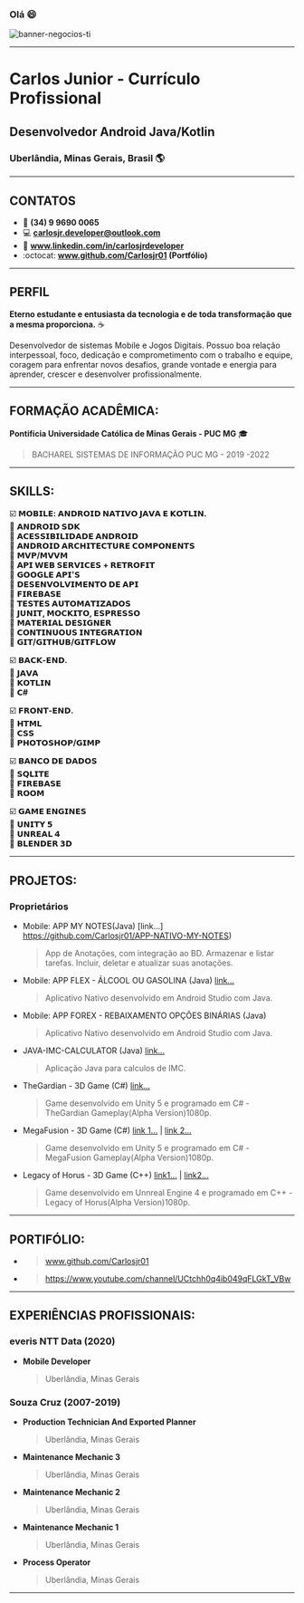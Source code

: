 ### Olá 😄

<!--
**Carlosjr01/Carlosjr01** is a ✨ _special_ ✨ repository because its `README.md` (this file) appears on your GitHub profile.

Here are some ideas to get you started:

- 🔭 I’m currently working on ...
- 🌱 I’m currently learning ...
- 👯 I’m looking to collaborate on ...
- 🤔 I’m looking for help with ...
- 💬 Ask me about ...
- 📫 How to reach me: ...
- 😄 Pronouns: ...
- ⚡ Fun fact: ...
-->

![banner-negocios-ti](https://user-images.githubusercontent.com/9430430/73585936-32181680-4485-11ea-9386-5ba3d1739282.jpg)
*******
# Carlos Junior - Currículo Profissional
## Desenvolvedor Android Java/Kotlin
### Uberlândia, Minas Gerais, Brasil :earth_americas:
*******

## CONTATOS
* :calling: **(34) 9 9690 0065**
* :computer: **carlosjr.developer@outlook.com**
* :briefcase: **www.linkedin.com/in/carlosjrdeveloper**
* :octocat: **www.github.com/Carlosjr01 (Portfólio)**

*******

## PERFIL
**Eterno estudante e entusiasta da tecnologia e de toda transformação que a mesma proporciona.** :coffee:

Desenvolvedor de sistemas Mobile e Jogos Digitais. Possuo boa relação interpessoal, foco, dedicação e comprometimento com o trabalho e equipe, coragem para enfrentar novos desafios, grande vontade e energia para aprender, crescer e desenvolver profissionalmente.

*******

## FORMAÇÃO ACADÊMICA: 
**Pontifícia Universidade Católica de Minas Gerais - PUC MG** :mortar_board:

>BACHAREL SISTEMAS DE INFORMAÇÃO PUC MG - 2019 -2022 

*******

## SKILLS:
  :ballot_box_with_check: **𝗠𝗢𝗕𝗜𝗟𝗘: 𝗔𝗡𝗗𝗥𝗢𝗜𝗗 𝗡𝗔𝗧𝗜𝗩𝗢 𝗝𝗔𝗩𝗔 𝗘 𝗞𝗢𝗧𝗟𝗜𝗡.** <br/>
  :white_square_button: **𝗔𝗡𝗗𝗥𝗢𝗜𝗗 𝗦𝗗𝗞**<br/>
  :white_square_button: **𝗔𝗖𝗘𝗦𝗦𝗜𝗕𝗜𝗟𝗜𝗗𝗔𝗗𝗘 𝗔𝗡𝗗𝗥𝗢𝗜𝗗**<br/>
  :white_square_button: **𝗔𝗡𝗗𝗥𝗢𝗜𝗗 𝗔𝗥𝗖𝗛𝗜𝗧𝗘𝗖𝗧𝗨𝗥𝗘 𝗖𝗢𝗠𝗣𝗢𝗡𝗘𝗡𝗧𝗦**<br/>
  :white_square_button: **𝗠𝗩𝗣/𝗠𝗩𝗩𝗠**<br/>
  :white_square_button: **𝗔𝗣𝗜 𝗪𝗘𝗕 𝗦𝗘𝗥𝗩𝗜𝗖𝗘𝗦 + 𝗥𝗘𝗧𝗥𝗢𝗙𝗜𝗧**<br/>
  :white_square_button: **𝗚𝗢𝗢𝗚𝗟𝗘 𝗔𝗣𝗜'𝗦**<br/>
  :white_square_button: **𝗗𝗘𝗦𝗘𝗡𝗩𝗢𝗟𝗩𝗜𝗠𝗘𝗡𝗧𝗢 𝗗𝗘 𝗔𝗣𝗜**<br/>
  :white_square_button: **𝗙𝗜𝗥𝗘𝗕𝗔𝗦𝗘**<br/>
  :white_square_button: **𝗧𝗘𝗦𝗧𝗘𝗦 𝗔𝗨𝗧𝗢𝗠𝗔𝗧𝗜𝗭𝗔𝗗𝗢𝗦**<br/>
  :white_square_button: **𝗝𝗨𝗡𝗜𝗧, 𝗠𝗢𝗖𝗞𝗜𝗧𝗢, 𝗘𝗦𝗣𝗥𝗘𝗦𝗦𝗢**<br/>
  :white_square_button: **𝗠𝗔𝗧𝗘𝗥𝗜𝗔𝗟 𝗗𝗘𝗦𝗜𝗚𝗡𝗘𝗥**<br/>
  :white_square_button: **𝗖𝗢𝗡𝗧𝗜𝗡𝗨𝗢𝗨𝗦 𝗜𝗡𝗧𝗘𝗚𝗥𝗔𝗧𝗜𝗢𝗡**<br/>
  :white_square_button: **𝗚𝗜𝗧/𝗚𝗜𝗧𝗛𝗨𝗕/𝗚𝗜𝗧𝗙𝗟𝗢𝗪**<br/>
  
  :ballot_box_with_check: **𝗕𝗔𝗖𝗞-𝗘𝗡𝗗.**<br/>
  :white_square_button: **𝗝𝗔𝗩𝗔**<br/>
  :white_square_button: **𝗞𝗢𝗧𝗟𝗜𝗡**<br/>
  :white_square_button: **𝗖#**<br/>

  :ballot_box_with_check: **𝗙𝗥𝗢𝗡𝗧-𝗘𝗡𝗗.**<br/>
  :white_square_button: **𝗛𝗧𝗠𝗟**<br/>
  :white_square_button: **𝗖𝗦𝗦**<br/>
  :white_square_button: **𝗣𝗛𝗢𝗧𝗢𝗦𝗛𝗢𝗣/𝗚𝗜𝗠𝗣**<br/>

  :ballot_box_with_check: **𝗕𝗔𝗡𝗖𝗢 𝗗𝗘 𝗗𝗔𝗗𝗢𝗦**<br/>
  :white_square_button: **𝗦𝗤𝗟𝗜𝗧𝗘**<br/>
  :white_square_button: **𝗙𝗜𝗥𝗘𝗕𝗔𝗦𝗘**<br/>
  :white_square_button: **𝗥𝗢𝗢𝗠**<br/>

  :ballot_box_with_check: **𝗚𝗔𝗠𝗘 𝗘𝗡𝗚𝗜𝗡𝗘𝗦**<br/>
  :white_square_button: **𝗨𝗡𝗜𝗧𝗬 𝟱**<br/>
  :white_square_button: **𝗨𝗡𝗥𝗘𝗔𝗟 𝟰**<br/>
  :white_square_button: **𝗕𝗟𝗘𝗡𝗗𝗘𝗥 𝟯𝗗**<br/>

*******

## PROJETOS:
### Proprietários
* Mobile: APP MY NOTES(Java) [link...] https://github.com/Carlosjr01/APP-NATIVO-MY-NOTES)

    > App de Anotações, com integração ao BD.
    > Armazenar e listar tarefas.
    > Incluir, deletar e atualizar suas anotações.

* Mobile: APP FLEX - ÁLCOOL OU GASOLINA (Java) [link...](https://github.com/Carlosjr01/ANDROID-NATIVO-APP-FLEX)

    >Aplicativo Nativo desenvolvido em Android Studio com Java. 

* Mobile: APP FOREX - REBAIXAMENTO OPÇÕES BINÁRIAS (Java)
     >Aplicativo Nativo desenvolvido em Android Studio com Java. 

* JAVA-IMC-CALCULATOR (Java) [link...](https://github.com/Carlosjr01/JAVA-IMC-CALCULATOR/blob/master/src/imc/IMC_Calc.java)
    >Aplicação Java para calculos de IMC. 
    
 * TheGardian - 3D Game (C#) [link...](https://www.youtube.com/watch?v=lJd9yuI95yQ)
    >Game desenvolvido em Unity 5 e programado em C# - TheGardian Gameplay(Alpha Version)1080p.

* MegaFusion - 3D Game (C#) [link 1...](https://www.youtube.com/watch?v=BjZ_7RXWiJM)  |  [link 2...](https://www.youtube.com/watch?v=NqfyJ_6DaCc) 
    >Game desenvolvido em Unity 5 e programado em C# - MegaFusion Gameplay(Alpha Version)1080p.

* Legacy of Horus - 3D Game (C++) [link1...](https://www.youtube.com/watch?v=ID-k12TUQgc)  |  [link2...](https://www.youtube.com/watch?v=t8u471OA26M)
    >Game desenvolvido em Unnreal Engine 4 e programado em C++ - Legacy of Horus(Alpha Version)1080p.
    
*******

## PORTIFÓLIO: 
*   >www.github.com/Carlosjr01
   
*   >https://www.youtube.com/channel/UCtchh0q4ib049qFLGkT_VBw
   
*******

## EXPERIÊNCIAS PROFISSIONAIS:
### everis NTT Data (2020)
* **Mobile Developer**
   >Uberlândia, Minas Gerais
   
### Souza Cruz (2007-2019)
* **Production Technician And Exported Planner**
   >Uberlândia, Minas Gerais
   
* **Maintenance Mechanic 3**
   >Uberlândia, Minas Gerais
   
* **Maintenance Mechanic 2**
   >Uberlândia, Minas Gerais
  
* **Maintenance Mechanic 1**
   >Uberlândia, Minas Gerais
   
* **Process Operator**
   >Uberlândia, Minas Gerais
  
*******


